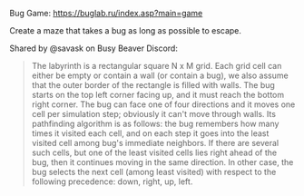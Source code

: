 Bug Game: https://buglab.ru/index.asp?main=game

Create a maze that takes a bug as long as possible to escape.

Shared by @savask on Busy Beaver Discord:

> The labyrinth is a rectangular square N x M grid. Each grid cell can either be empty or contain a wall (or contain a bug), we also assume that the outer border of the rectangle is filled with walls. The bug starts on the top left corner facing up, and it must reach the bottom right corner. The bug can face one of four directions and it moves one cell per simulation step; obviously it can't move through walls. Its pathfinding algorithm is as follows: the bug remembers how many times it visited each cell, and on each step it goes into the least visited cell among bug's immediate neighbors. If there are several such cells, but one of the least visited cells lies right ahead of the bug, then it continues moving in the same direction. In other case, the bug selects the next cell (among least visited) with respect to the following precedence: down, right, up, left.